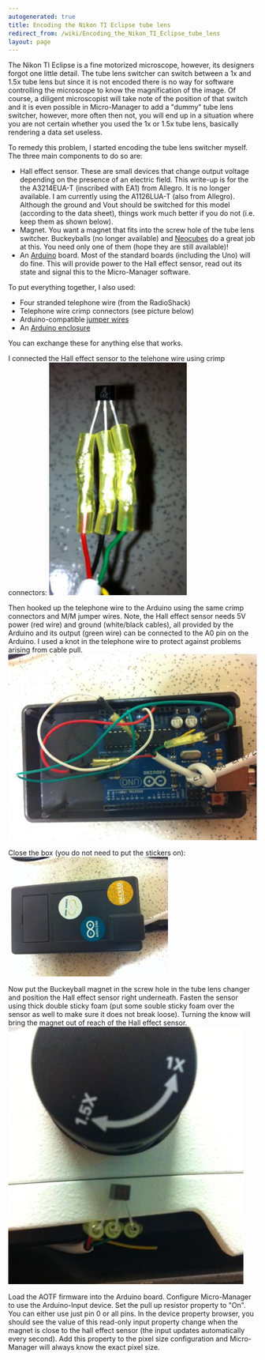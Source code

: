 ```yaml
---
autogenerated: true
title: Encoding the Nikon TI Eclipse tube lens
redirect_from: /wiki/Encoding_the_Nikon_TI_Eclipse_tube_lens
layout: page
---
```


The Nikon TI Eclipse is a fine motorized microscope, however, its
designers forgot one little detail. The tube lens switcher can switch
between a 1x and 1.5x tube lens but since it is not encoded there is no
way for software controlling the microscope to know the magnification of
the image. Of course, a diligent microscopist will take note of the
position of that switch and it is even possible in Micro-Manager to add
a "dummy" tube lens switcher, however, more often then not, you will end
up in a situation where you are not certain whether you used the 1x or
1.5x tube lens, basically rendering a data set useless.

To remedy this problem, I started encoding the tube lens switcher
myself. The three main components to do so are:

-   Hall effect sensor. These are small devices that change output
    voltage depending on the presence of an electric field. This
    write-up is for the the A3214EUA-T (inscribed with EA1) from
    Allegro. It is no longer available. I am currently using the
    A1126LUA-T (also from Allegro). Although the ground and Vout should
    be switched for this model (according to the data sheet), things
    work much better if you do not (i.e. keep them as shown below).
-   Magnet. You want a magnet that fits into the screw hole of the tube
    lens switcher. Buckeyballs (no longer available) and
    [Neocubes](http://www.theneocube.com/) do a great job at this. You
    need only one of them (hope they are still available)!
-   An [Arduino](http://arduino.org) board. Most of the standard boards
    (including the Uno) will do fine. This will provide power to the
    Hall effect sensor, read out its state and signal this to the
    Micro-Manager software.

To put everything together, I also used:

-   Four stranded telephone wire (from the RadioShack)
-   Telephone wire crimp connectors (see picture below)
-   Arduino-compatible [jumper
    wires](https://www.sparkfun.com/products/11026)
-   An [Arduino enclosure](https://www.sparkfun.com/products/10088)

You can exchange these for anything else that works.

I connected the Hall effect sensor to the telehone wire using crimp
connectors: ![](/media/Sensorb.jpg)

Then hooked up the telephone wire to the Arduino using the same crimp
connectors and M/M jumper wires. Note, the Hall effect sensor needs 5V
power (red wire) and ground (white/black cables), all provided by the
Arduino and its output (green wire) can be connected to the A0 pin on
the Arduino. I used a knot in the telephone wire to protect against
problems arising from cable pull. ![](/media/Arduinob.jpg)

Close the box (you do not need to put the stickers on):
![](/media/Boxb.jpg)

Now put the Buckeyball magnet in the screw hole in the tube lens changer
and position the Hall effect sensor right underneath. Fasten the sensor
using thick double sticky foam (put some souble sticky foam over the
sensor as well to make sure it does not break loose). Turning the know
will bring the magnet out of reach of the Hall effect sensor.
![](/media/Swictherb.jpg)

Load the AOTF firmware into the Arduino board. Configure Micro-Manager
to use the Arduino-Input device. Set the pull up resistor property to
"On". You can either use just pin 0 or all pins. In the device property
browser, you should see the value of this read-only input property
change when the magnet is close to the hall effect sensor (the input
updates automatically every second). Add this property to the pixel size
configuration and Micro-Manager will always know the exact pixel size.

